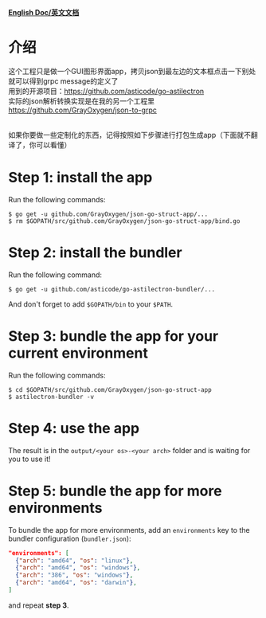 <b>[English Doc/英文文档](https://github.com/GrayOxygen/json-go-struct-app/blob/master/README.md "英文文档")</b>
# 介绍
这个工程只是做一个GUI图形界面app，拷贝json到最左边的文本框点击一下别处就可以得到grpc message的定义了 <br>
用到的开源项目：https://github.com/asticode/go-astilectron<br>
实际的json解析转换实现是在我的另一个工程里 https://github.com/GrayOxygen/json-to-grpc

</br> 如果你要做一些定制化的东西，记得按照如下步骤进行打包生成app（下面就不翻译了，你可以看懂）


# Step 1: install the app

Run the following commands:

    $ go get -u github.com/GrayOxygen/json-go-struct-app/...
    $ rm $GOPATH/src/github.com/GrayOxygen/json-go-struct-app/bind.go

# Step 2: install the bundler

Run the following command:

    $ go get -u github.com/asticode/go-astilectron-bundler/...
    
And don't forget to add `$GOPATH/bin` to your `$PATH`.
    
# Step 3: bundle the app for your current environment

Run the following commands:

    $ cd $GOPATH/src/github.com/GrayOxygen/json-go-struct-app
    $ astilectron-bundler -v
    
# Step 4: use the app

The result is in the `output/<your os>-<your arch>` folder and is waiting for you to use it!

# Step 5: bundle the app for more environments

To bundle the app for more environments, add an `environments` key to the bundler configuration (`bundler.json`):

```json
"environments": [
  {"arch": "amd64", "os": "linux"},
  {"arch": "amd64", "os": "windows"},
  {"arch": "386", "os": "windows"},
  {"arch": "amd64", "os": "darwin"},
]
```

and repeat **step 3**.
